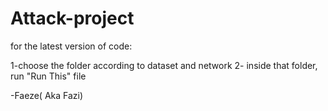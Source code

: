 # Attack-project

for the latest version of code:

1-choose the folder according to dataset and network
2- inside that folder, run "Run This" file


-Faeze( Aka Fazi)
